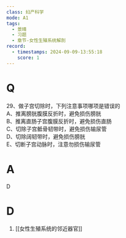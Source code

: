 ```yaml
---
class: 妇产科学
mode: A1
tags:
  - 景晴
  - 习题
  - 章节-女性生殖系统解剖
record:
  - timestamps: 2024-09-09-13:55:18
    score: 1
---
```


# Q
29、做子宫切除时，下列注意事项哪项是错误的  
A、推离膀胱腹膜反折时，避免损伤膀胱  
B、推离直肠子宫腹膜反折时，避免损伤直肠  
C、切除子宫骶骨韧带时，避免损伤输尿管  
D、切除阔韧带时，避免损伤膀胱  
E、切断子宫动脉时，注意勿损伤输尿管  

# A
D
# D
1. [[女性生殖系统的邻近器官]]
